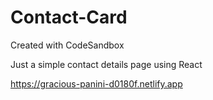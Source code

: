 # Contact-Card
Created with CodeSandbox

Just a simple contact details page using React


https://gracious-panini-d0180f.netlify.app

